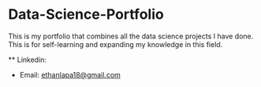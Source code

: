 # Data-Science-Portfolio

This is my portfolio that combines all the data science projects I have done. This is for self-learning and expanding my knowledge in this field. 

** Linkedin: 
  
* Email: ethanlapa18@gmail.com
